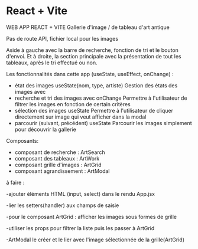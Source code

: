 # React + Vite

WEB APP REACT + VITE
Gallerie d'image / de tableau d'art antique

Pas de route API, fichier local pour les images

Aside à gauche avec la barre de recherche, fonction de tri et le bouton d'envoi.
Et à droite, la section principale avec la présentation de tout les tableaux, après le tri effectué ou non.


Les fonctionnalités dans cette app (useState, useEffect, onChange) :
- état des images useState(nom, type, artiste)
Gestion des états des images avec 
- recherche et tri des images avec onChange
Permettre à l'utilisateur de filtrer les images en fonction de certain critères
- sélection des images useState
Permettre à l'utilisateur de cliquer directement sur image qui veut afficher dans la modal
- parcourir (suivant, précédent) useState
Parcourir les images simplement pour découvrir la gallerie

Composants: 
- composant de recherche : ArtSearch
- composant des tableaux : ArtWork
- composant grille d'images : ArtGrid
- composant agrandissement : ArtModal

à faire :

-ajouter éléments HTML (input, select) dans le rendu App.jsx

-lier les setters(handler) aux champs de saisie

-pour le composant ArtGrid : afficher les images sous formes de grille

-utiliser les props pour filtrer la liste puis les passer à ArtGrid

-ArtModal le créer et le lier avec l'image sélectionnée de la grille(ArtGrid)
